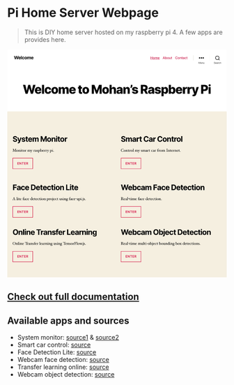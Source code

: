 # Pi Home Server Webpage
> This is DIY home server hosted on my raspberry pi 4. A few apps are provides here.

![Front Page](docs/images/web-page.png)

## [Check out full documentation](./docs)

## Available apps and sources
- System monitor: [source1](./html/monitor.php) & [source2](./html/monitor_history.php)
- Smart car control: [source](https://github.com/mohanliu/raspberry-pi-car-module)
- Face Detection Lite: [source](https://github.com/mohanliu/face_detection_lite)
- Webcam face detection: [source](./face_detection_demo)
- Transfer learning online: [source](./html/transferlearning.php)
- Webcam object detection: [source](./html/object-detection.php)
